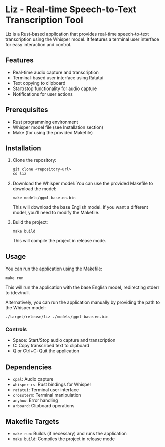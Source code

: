 # Liz - Real-time Speech-to-Text Transcription Tool

Liz is a Rust-based application that provides real-time speech-to-text transcription using the Whisper model. It features a terminal user interface for easy interaction and control.

## Features

- Real-time audio capture and transcription
- Terminal-based user interface using Ratatui
- Text copying to clipboard
- Start/stop functionality for audio capture
- Notifications for user actions

## Prerequisites

- Rust programming environment
- Whisper model file (see Installation section)
- Make (for using the provided Makefile)

## Installation

1. Clone the repository:
   ```
   git clone <repository-url>
   cd liz
   ```

2. Download the Whisper model:
   You can use the provided Makefile to download the model:
   ```
   make models/ggml-base.en.bin
   ```
   This will download the base English model. If you want a different model, you'll need to modify the Makefile.

3. Build the project:
   ```
   make build
   ```
   This will compile the project in release mode.

## Usage

You can run the application using the Makefile:

```
make run
```

This will run the application with the base English model, redirecting stderr to /dev/null.

Alternatively, you can run the application manually by providing the path to the Whisper model:

```
./target/release/liz ./models/ggml-base.en.bin
```

### Controls

- Space: Start/Stop audio capture and transcription
- C: Copy transcribed text to clipboard
- Q or Ctrl+C: Quit the application

## Dependencies

- `cpal`: Audio capture
- `whisper-rs`: Rust bindings for Whisper
- `ratatui`: Terminal user interface
- `crossterm`: Terminal manipulation
- `anyhow`: Error handling
- `arboard`: Clipboard operations

## Makefile Targets

- `make run`: Builds (if necessary) and runs the application
- `make build`: Compiles the project in release mode


